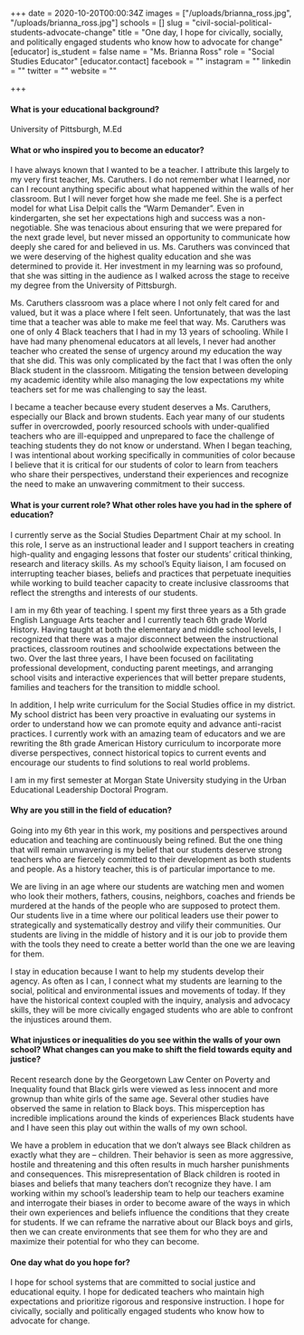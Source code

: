 +++
date = 2020-10-20T00:00:34Z
images = ["/uploads/brianna_ross.jpg", "/uploads/brianna_ross.jpg"]
schools = []
slug = "civil-social-political-students-advocate-change"
title = "One day, I hope for civically, socially, and politically engaged students who know how to advocate for change"
[educator]
is_student = false
name = "Ms. Brianna Ross"
role = "Social Studies Educator"
[educator.contact]
facebook = ""
instagram = ""
linkedin = ""
twitter = ""
website = ""

+++
#### What is your educational background?

University of Pittsburgh, M.Ed

#### What or who inspired you to become an educator?

I have always known that I wanted to be a teacher. I attribute this largely to my very first teacher, Ms. Caruthers. I do not remember what I learned, nor can I recount anything specific about what happened within the walls of her classroom. But I will never forget how she made me feel. She is a perfect model for what Lisa Delpit calls the “Warm Demander”. Even in kindergarten, she set her expectations high and success was a non-negotiable. She was tenacious about ensuring that we were prepared for the next grade level, but never missed an opportunity to communicate how deeply she cared for and believed in us. Ms. Caruthers was convinced that we were deserving of the highest quality education and she was determined to provide it. Her investment in my learning was so profound, that she was sitting in the audience as I walked across the stage to receive my degree from the University of Pittsburgh.

Ms. Caruthers classroom was a place where I not only felt cared for and valued, but it was a place where I felt seen. Unfortunately, that was the last time that a teacher was able to make me feel that way. Ms. Caruthers was one of only 4 Black teachers that I had in my 13 years of schooling. While I have had many phenomenal educators at all levels, I never had another teacher who created the sense of urgency around my education the way that she did. This was only complicated by the fact that I was often the only Black student in the classroom. Mitigating the tension between developing my academic identity while also managing the low expectations my white teachers set for me was challenging to say the least.

I became a teacher because every student deserves a Ms. Caruthers, especially our Black and brown students. Each year many of our students suffer in overcrowded, poorly resourced schools with under-qualified teachers who are ill-equipped and unprepared to face the challenge of teaching students they do not know or understand. When I began teaching, I was intentional about working specifically in communities of color because I believe that it is critical for our students of color to learn from teachers who share their perspectives, understand their experiences and recognize the need to make an unwavering commitment to their success.

#### What is your current role? What other roles have you had in the sphere of education?

I currently serve as the Social Studies Department Chair at my school. In this role, I serve as an instructional leader and I support teachers in creating high-quality and engaging lessons that foster our students’ critical thinking, research and literacy skills. As my school’s Equity liaison, I am focused on interrupting teacher biases, beliefs and practices that perpetuate inequities while working to build teacher capacity to create inclusive classrooms that reflect the strengths and interests of our students.

I am in my 6th year of teaching. I spent my first three years as a 5th grade English Language Arts teacher and I currently teach 6th grade World History. Having taught at both the elementary and middle school levels, I recognized that there was a major disconnect between the instructional practices, classroom routines and schoolwide expectations between the two. Over the last three years, I have been focused on facilitating professional development, conducting parent meetings, and arranging school visits and interactive experiences that will better prepare students, families and teachers for the transition to middle school.

In addition, I help write curriculum for the Social Studies office in my district. My school district has been very proactive in evaluating our systems in order to understand how we can promote equity and advance anti-racist practices. I currently work with an amazing team of educators and we are rewriting the 8th grade American History curriculum to incorporate more diverse perspectives, connect historical topics to current events and encourage our students to find solutions to real world problems.

I am in my first semester at Morgan State University studying in the Urban Educational Leadership Doctoral Program.

#### Why are you still in the field of education?

Going into my 6th year in this work, my positions and perspectives around education and teaching are continuously being refined. But the one thing that will remain unwavering is my belief that our students deserve strong teachers who are fiercely committed to their development as both students and people. As a history teacher, this is of particular importance to me.

We are living in an age where our students are watching men and women who look their mothers, fathers, cousins, neighbors, coaches and friends be murdered at the hands of the people who are supposed to protect them. Our students live in a time where our political leaders use their power to strategically and systematically destroy and vilify their communities. Our students are living in the middle of history and it is our job to provide them with the tools they need to create a better world than the one we are leaving for them.

I stay in education because I want to help my students develop their agency. As often as I can, I connect what my students are learning to the social, political and environmental issues and movements of today. If they have the historical context coupled with the inquiry, analysis and advocacy skills, they will be more civically engaged students who are able to confront the injustices around them.

#### What injustices or inequalities do you see within the walls of your own school? What changes can you make to shift the field towards equity and justice?

Recent research done by the Georgetown Law Center on Poverty and Inequality found that Black girls were viewed as less innocent and more grownup than white girls of the same age. Several other studies have observed the same in relation to Black boys. This misperception has incredible implications around the kinds of experiences Black students have and I have seen this play out within the walls of my own school.

We have a problem in education that we don’t always see Black children as exactly what they are – children. Their behavior is seen as more aggressive, hostile and threatening and this often results in much harsher punishments and consequences. This misrepresentation of Black children is rooted in biases and beliefs that many teachers don’t recognize they have. I am working within my school’s leadership team to help our teachers examine and interrogate their biases in order to become aware of the ways in which their own experiences and beliefs influence the conditions that they create for students. If we can reframe the narrative about our Black boys and girls, then we can create environments that see them for who they are and maximize their potential for who they can become.

#### One day what do you hope for?

I hope for school systems that are committed to social justice and educational equity. I hope for dedicated teachers who maintain high expectations and prioritize rigorous and responsive instruction. I hope for civically, socially and politically engaged students who know how to advocate for change.